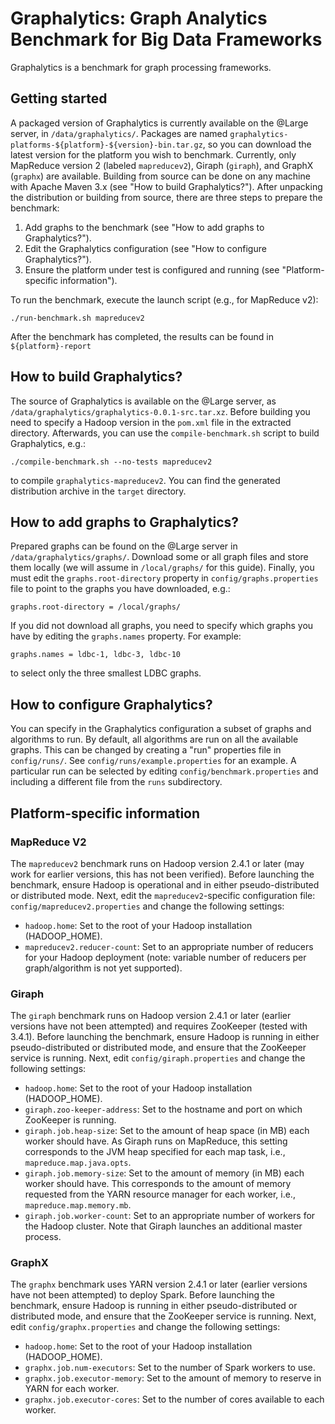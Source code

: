 # Graphalytics: Graph Analytics Benchmark for Big Data Frameworks

Graphalytics is a benchmark for graph processing frameworks.

## Getting started

A packaged version of Graphalytics is currently available on the @Large server, in `/data/graphalytics/`. Packages are named `graphalytics-platforms-${platform}-${version}-bin.tar.gz`, so you can download the latest version for the platform you wish to benchmark. Currently, only MapReduce version 2 (labeled `mapreducev2`), Giraph (`giraph`), and GraphX (`graphx`) are available.  Building from source can be done on any machine with Apache Maven 3.x (see "How to build Graphalytics?"). After unpacking the distribution or building from source, there are three steps to prepare the benchmark:

 1. Add graphs to the benchmark (see "How to add graphs to Graphalytics?").
 2. Edit the Graphalytics configuration (see "How to configure Graphalytics?").
 3. Ensure the platform under test is configured and running (see "Platform-specific information").

To run the benchmark, execute the launch script (e.g., for MapReduce v2):

```
./run-benchmark.sh mapreducev2
```

After the benchmark has completed, the results can be found in `${platform}-report`

## How to build Graphalytics?

The source of Graphalytics is available on the @Large server, as `/data/graphalytics/graphalytics-0.0.1-src.tar.xz`. Before building you need to specify a Hadoop version in the `pom.xml` file in the extracted directory. Afterwards, you can use the `compile-benchmark.sh` script to build Graphalytics, e.g.:

```
./compile-benchmark.sh --no-tests mapreducev2
```

to compile `graphalytics-mapreducev2`. You can find the generated distribution archive in the `target` directory.

## How to add graphs to Graphalytics?

Prepared graphs can be found on the @Large server in `/data/graphalytics/graphs/`. Download some or all graph files and store them locally (we will assume in `/local/graphs/` for this guide). Finally, you must edit the `graphs.root-directory` property in `config/graphs.properties` file to point to the graphs you have downloaded, e.g.:

```
graphs.root-directory = /local/graphs/
```

If you did not download all graphs, you need to specify which graphs you have by editing the `graphs.names` property. For example:

```
graphs.names = ldbc-1, ldbc-3, ldbc-10
```

to select only the three smallest LDBC graphs.

## How to configure Graphalytics?

You can specify in the Graphalytics configuration a subset of graphs and algorithms to run. By default, all algorithms are run on all the available graphs. This can be changed by creating a "run" properties file in `config/runs/`. See `config/runs/example.properties` for an example. A particular run can be selected by editing `config/benchmark.properties` and including a different file from the `runs` subdirectory.

## Platform-specific information

### MapReduce V2

The `mapreducev2` benchmark runs on Hadoop version 2.4.1 or later (may work for earlier versions, this has not been verified). Before launching the benchmark, ensure Hadoop is operational and in either pseudo-distributed or distributed mode. Next, edit the `mapreducev2`-specific configuration file: `config/mapreducev2.properties` and change the following settings:

 - `hadoop.home`: Set to the root of your Hadoop installation (HADOOP_HOME).
 - `mapreducev2.reducer-count`: Set to an appropriate number of reducers for your Hadoop deployment (note: variable number of reducers per graph/algorithm is not yet supported).

### Giraph

The `giraph` benchmark runs on Hadoop version 2.4.1 or later (earlier versions have not been attempted) and requires ZooKeeper (tested with 3.4.1). Before launching the benchmark, ensure Hadoop is running in either pseudo-distributed or distributed mode, and ensure that the ZooKeeper service is running. Next, edit `config/giraph.properties` and change the following settings:

 - `hadoop.home`: Set to the root of your Hadoop installation (HADOOP_HOME).
 - `giraph.zoo-keeper-address`: Set to the hostname and port on which ZooKeeper is running.
 - `giraph.job.heap-size`: Set to the amount of heap space (in MB) each worker should have. As Giraph runs on MapReduce, this setting corresponds to the JVM heap specified for each map task, i.e., `mapreduce.map.java.opts`.
 - `giraph.job.memory-size`: Set to the amount of memory (in MB) each worker should have. This corresponds to the amount of memory requested from the YARN resource manager for each worker, i.e., `mapreduce.map.memory.mb`.
 - `giraph.job.worker-count`: Set to an appropriate number of workers for the Hadoop cluster. Note that Giraph launches an additional master process.

### GraphX

The `graphx` benchmark uses YARN version 2.4.1 or later (earlier versions have not been attempted) to deploy Spark. Before launching the benchmark, ensure Hadoop is running in either pseudo-distributed or distributed mode, and ensure that the ZooKeeper service is running. Next, edit `config/graphx.properties` and change the following settings:

 - `hadoop.home`: Set to the root of your Hadoop installation (HADOOP_HOME).
 - `graphx.job.num-executors`: Set to the number of Spark workers to use.
 - `graphx.job.executor-memory`: Set to the amount of memory to reserve in YARN for each worker.
 - `graphx.job.executor-cores`: Set to the number of cores available to each worker.


